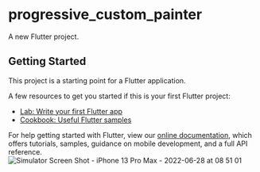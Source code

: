 # progressive_custom_painter

A new Flutter project.

## Getting Started

This project is a starting point for a Flutter application.

A few resources to get you started if this is your first Flutter project:

- [Lab: Write your first Flutter app](https://flutter.dev/docs/get-started/codelab)
- [Cookbook: Useful Flutter samples](https://flutter.dev/docs/cookbook)

For help getting started with Flutter, view our
[online documentation](https://flutter.dev/docs), which offers tutorials,
samples, guidance on mobile development, and a full API reference.
![Simulator Screen Shot - iPhone 13 Pro Max - 2022-06-28 at 08 51 01](https://user-images.githubusercontent.com/54397120/176132499-332582d5-c4ae-4009-86ad-e02c9c01a206.png)
